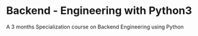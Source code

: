 # Backend - Engineering with Python3

A 3 months Specialization course on Backend Engineering using Python
